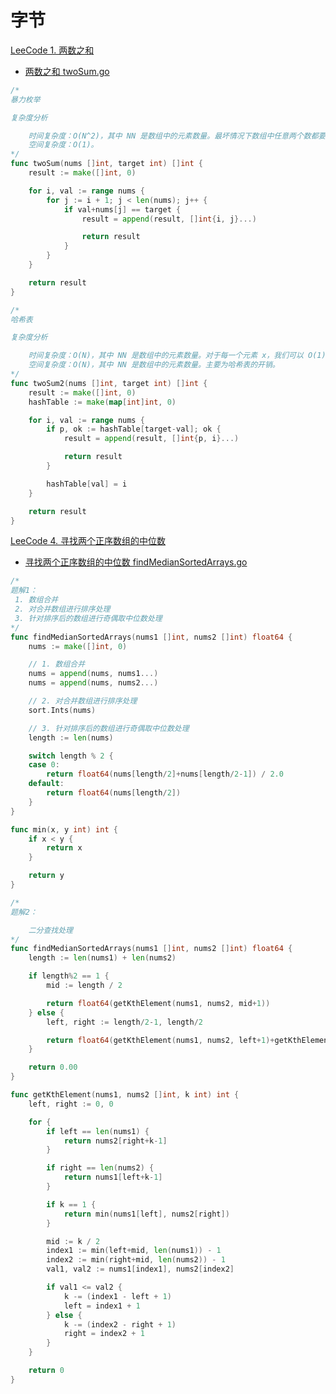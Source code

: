 # 字节

[LeeCode 1. 两数之和](https://leetcode.cn/problems/two-sum/)<br>
- [两数之和 twoSum.go](https://github.com/heshaofeng1991/tools/blob/master/leecode/%E5%AD%97%E8%8A%82/twoSums.go)<br>
```go
/*
暴力枚举

复杂度分析

	时间复杂度：O(N^2)，其中 NN 是数组中的元素数量。最坏情况下数组中任意两个数都要被匹配一次。
	空间复杂度：O(1)。
*/
func twoSum(nums []int, target int) []int {
	result := make([]int, 0)

	for i, val := range nums {
		for j := i + 1; j < len(nums); j++ {
			if val+nums[j] == target {
				result = append(result, []int{i, j}...)

				return result
			}
		}
	}

	return result
}

/*
哈希表

复杂度分析

	时间复杂度：O(N)，其中 NN 是数组中的元素数量。对于每一个元素 x，我们可以 O(1) 寻找 target - val。
	空间复杂度：O(N)，其中 NN 是数组中的元素数量。主要为哈希表的开销。
*/
func twoSum2(nums []int, target int) []int {
	result := make([]int, 0)
	hashTable := make(map[int]int, 0)

	for i, val := range nums {
		if p, ok := hashTable[target-val]; ok {
			result = append(result, []int{p, i}...)

			return result
		}

		hashTable[val] = i
	}

	return result
}
```
[LeeCode 4. 寻找两个正序数组的中位数](https://leetcode.cn/problems/median-of-two-sorted-arrays/)<br>
- [寻找两个正序数组的中位数 findMedianSortedArrays.go](https://github.com/heshaofeng1991/tools/blob/master/leecode/%E5%AD%97%E8%8A%82/findMedianSortedArrays.go)<br>
```go
/*
题解1：
 1. 数组合并
 2. 对合并数组进行排序处理
 3. 针对排序后的数组进行奇偶取中位数处理
*/
func findMedianSortedArrays(nums1 []int, nums2 []int) float64 {
	nums := make([]int, 0)

	// 1. 数组合并
	nums = append(nums, nums1...)
	nums = append(nums, nums2...)

	// 2. 对合并数组进行排序处理
	sort.Ints(nums)

	// 3. 针对排序后的数组进行奇偶取中位数处理
	length := len(nums)

	switch length % 2 {
	case 0:
		return float64(nums[length/2]+nums[length/2-1]) / 2.0
	default:
		return float64(nums[length/2])
	}
}

func min(x, y int) int {
	if x < y {
		return x
	}

	return y
}

/*
题解2：

	二分查找处理
*/
func findMedianSortedArrays(nums1 []int, nums2 []int) float64 {
	length := len(nums1) + len(nums2)

	if length%2 == 1 {
		mid := length / 2

		return float64(getKthElement(nums1, nums2, mid+1))
	} else {
		left, right := length/2-1, length/2

		return float64(getKthElement(nums1, nums2, left+1)+getKthElement(nums1, nums2, right+1)) / 2.0
	}

	return 0.00
}

func getKthElement(nums1, nums2 []int, k int) int {
	left, right := 0, 0

	for {
		if left == len(nums1) {
			return nums2[right+k-1]
		}

		if right == len(nums2) {
			return nums1[left+k-1]
		}

		if k == 1 {
			return min(nums1[left], nums2[right])
		}

		mid := k / 2
		index1 := min(left+mid, len(nums1)) - 1
		index2 := min(right+mid, len(nums2)) - 1
		val1, val2 := nums1[index1], nums2[index2]

		if val1 <= val2 {
			k -= (index1 - left + 1)
			left = index1 + 1
		} else {
			k -= (index2 - right + 1)
			right = index2 + 1
		}
	}

	return 0
}
```